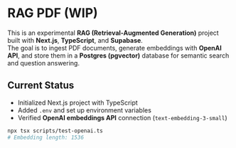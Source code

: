 # RAG PDF (WIP)

This is an experimental **RAG (Retrieval-Augmented Generation)** project built with **Next.js**, **TypeScript**, and **Supabase**.  
The goal is to ingest PDF documents, generate embeddings with **OpenAI API**, and store them in a **Postgres (pgvector)** database for semantic search and question answering.

## Current Status

- Initialized Next.js project with TypeScript
- Added `.env` and set up environment variables
- Verified **OpenAI embeddings API** connection (`text-embedding-3-small`)

```bash
npx tsx scripts/test-openai.ts
# Embedding length: 1536
```
